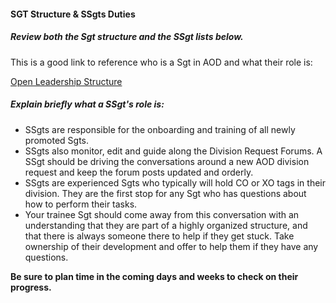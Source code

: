 #### SGT Structure & SSgts Duties

##### Review both the Sgt structure and the SSgt lists below.

This is a good link to reference who is a Sgt in AOD and what their role is:

[Open Leadership Structure](https://tracker.clanaod.net/reports/leadership)

##### Explain briefly what a SSgt's role is:

* SSgts are responsible for the onboarding and training of all newly promoted Sgts.
* SSgts also monitor, edit and guide along the Division Request Forums. A SSgt should be driving the conversations around a new AOD division request and keep the forum posts updated and orderly.
* SSgts are experienced Sgts who typically will hold CO or XO tags in their division. They are the first stop for any Sgt who has questions about how to perform their tasks.
* Your trainee Sgt should come away from this conversation with an understanding that they are part of a highly organized structure, and that there is always someone there to help if they get stuck. Take ownership of their development and offer to help them if they have any questions.
    
**Be sure to plan time in the coming days and weeks to check on their progress.**